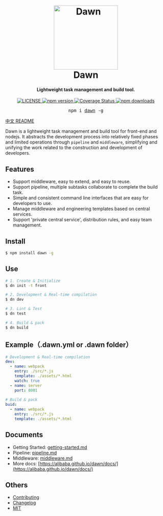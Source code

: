 <h1 align="center">
  <img src="https://img.alicdn.com/tfs/TB1OjR6HQL0gK0jSZFAXXcA9pXa-1360-1360.png" alt="Dawn" width="200">
  <br>Dawn<br>
</h1>

<h4 align="center">Lightweight task management and build tool.</h4>

<p align="center">
  <a href="https://github.com/alibaba/dawn/blob/master/LICENSE">
    <img src="https://img.shields.io/npm/l/dawn.svg" alt="LICENSE">
  </a>
  <a href="https://www.npmjs.com/package/dawn">
    <img src="https://img.shields.io/npm/v/dawn.svg" alt="npm version">
  </a>
  <a href="https://www.travis-ci.org/alibaba/dawn">
    <img src="https://coveralls.io/repos/github/alibaba/dawn/badge.svg?branch=dev" alt="Coverage Status">
  </a>
  <a href="https://www.npmjs.com/package/dawn">
    <img src="https://img.shields.io/npm/dt/dawn.svg" alt="npm downloads">
  </a>
</p>

<pre align="center">npm i <a href="https://www.npmjs.com/package/dawn">dawn</a> -g</pre>

[中文 README](README.md)

Dawn is a lightweight task management and build tool for front-end and nodejs. It abstracts the development process into relatively fixed phases and limited operations through `pipeline` and `middleware`, simplifying and unifying the work related to the construction and development of developers.

## Features

- Support middleware, easy to extend, and easy to reuse.
- Support pipeline, multiple subtasks collaborate to complete the build task.
- Simple and consistent command line interfaces that are easy for developers to use.
- Manage middleware and engineering templates based on central services.
- Support 'private central service', distribution rules, and easy team management.

## Install

```sh
$ npm install dawn -g
```

## Use
```sh
# 1. Create & Initialize
$ dn init -t front

# 2. Development & Real-time compilation
$ dn dev

# 3. Lint & Test
$ dn test

# 4. Build & pack
$ dn build
```

## Example（.dawn.yml or .dawn folder）

```yml
# Development & Real-time compilation
dev:
  - name: webpack
    entry: ./src/*.js
    template: ./assets/*.html
    watch: true
  - name: server
    port: 8001
    
# Build & pack
buid:
  - name: webpack
    entry: ./src/*.js
    template: ./assets/*.html
```

## Documents

- Getting Started: [getting-started.md](https://alibaba.github.io/dawn/docs/#!/zh/guide/getting-started)
- Pipeline: [pipeline.md](https://alibaba.github.io/dawn/docs/#!/zh/guide/pipeline)
- Middleware: [middleware.md](https://alibaba.github.io/dawn/docs/#!/zh/guide/middleware)
- More docs: [https://alibaba.github.io/dawn/docs/](https://alibaba.github.io/dawn/docs/)


## Others

- [Contributing](CONTRIBUTING.md)
- [Changelog](CHANGELOG.md)
- [MIT](https://tldrlegal.com/license/mit-license)